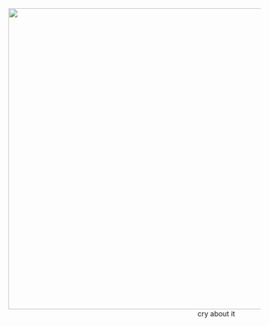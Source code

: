 <div id="header" align="center">
  <img src="https://media4.giphy.com/media/v1.Y2lkPTc5MGI3NjExanE0NXVvb2hndHFkNWZ5OHJnam0wOWk5dHI3MG5nOTR3emZmNTh3ZSZlcD12MV9pbnRlcm5hbF9naWZfYnlfaWQmY3Q9Zw/MsarHRSjwbLmZClBOW/giphy.gif" width="600"/>
</div>️️️ ️️️️️️ ️️️
   ️️️ ️️️ ️️️️️️ ️️️ ️️️️️️ ️️️️️️ ️️️️️️ ️️️️️️ ️️️️️️ ️️️️️️️️️ ️️️️️️ ️️️️️️ ️️️ ️️️️️️ ️️️️️️ ️️️ ️️️️️️️️️️️️ ️️️ ️️️️️️️️️ ️️️️️️ ️️️️️️ ️️️️️️ ️️️️️️ ️️️️️️ ️️️ ️️️️️️ ️️️️️️ ️️️️️️ ️️️️️️ ️️️ ️️️ ️️️️️️️️️ ️️️️️️ ️️️️️️ ️️️️️️ ️️️️️️ ️️️ ️️️ ️️️ ️️️️️️ ️️️️️️ ️️️️️️ ️️️️️️ ️️️ ️️️️️️ ️️️️️️ ️️️️️️ ️️️️️️ ️️️ ️️️️️️ ️️️️️️ ️️️️️️ ️️️️️️ ️️️ ️️️️️️ ️️️️️️ ️️️️️️ ️️️️️️ ️️️ ️️️️️️ ️️️️️️ ️️️️️️ ️️️️️️ ️️️ ️️️️️️ ️️️️️️ ️️️️️️ ️️️️️️ ️️️ ️️️️️️ ️️️️️️ ️️️️️️ ️️️️️️ ️️️ ️️️️️️ ️️️️️️ ️️️️️️ ️️️️️️ ️️️ ️️️️️️ ️️️️️️ ️️️️️️ ️️️️️️ ️️️ ️️️️️️ ️️️️️️ ️️️️️️ ️️️️️️ ️️️ ️️️️️️ ️️️️️️ ️️️️️️ ️️️️️️ ️️️cry about it                           
